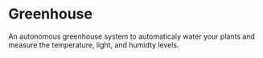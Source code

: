 # Greenhouse
An autonomous greenhouse system to automaticaly water your plants and measure the temperature, light, and humidty levels.
